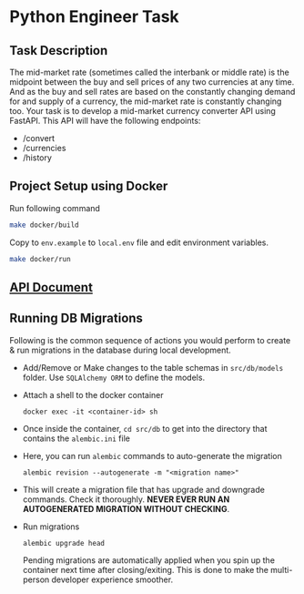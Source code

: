 # Python Engineer Task

## Task Description

The mid-market rate (sometimes called the interbank or middle rate) is the midpoint between the buy and sell prices of any two currencies at any time. And as the buy and sell rates are based on the constantly changing demand for and supply of a currency, the mid-market rate is constantly changing too.
Your task is to develop a mid-market currency converter API using FastAPI. This API will have the following endpoints:

- /convert
- /currencies
- /history

## Project Setup using Docker

Run following command

```sh
make docker/build
```

Copy to `env.example` to `local.env` file and edit environment variables.

```sh
make docker/run
```

## [API Document](localhost:5000/api/docs)

## Running DB Migrations

Following is the common sequence of actions you would perform to create & run migrations in the database during local development.

- Add/Remove or Make changes to the table schemas in `src/db/models` folder. Use `SQLAlchemy ORM` to define the models.

- Attach a shell to the docker container

  ```
  docker exec -it <container-id> sh
  ```

- Once inside the container, `cd src/db` to get into the directory that contains the `alembic.ini` file

- Here, you can run `alembic` commands to auto-generate the migration

  ```
  alembic revision --autogenerate -m "<migration name>"
  ```

- This will create a migration file that has upgrade and downgrade commands. Check it thoroughly. **NEVER EVER RUN AN AUTOGENERATED MIGRATION WITHOUT CHECKING**.

- Run migrations

  ```
  alembic upgrade head
  ```

  Pending migrations are automatically applied when you spin up the container next time after closing/exiting. This is done to make the multi-person developer experience smoother.
